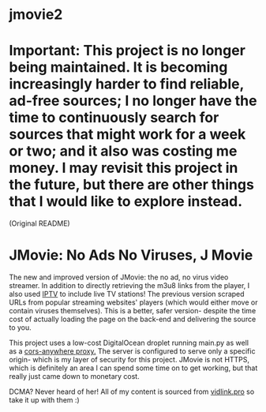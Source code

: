 # jmovie2
<h1><b>Important:</b> This project is no longer being maintained. It is becoming increasingly harder to find reliable, ad-free sources; I no longer have the time to continuously search for sources that might work for a week or two; and it also was costing me money. I may revisit this project in the future, but there are other things that I would like to explore instead.</h1>
<p>(Original README)</p>
<h1>JMovie: No Ads No Viruses, J Movie</h1>
The new and improved version of JMovie: the no ad, no virus video streamer. In addition to directly retrieving the m3u8 links from the player, I also used <a href="https://github.com/iptv-org">IPTV</a> to include live TV stations! The previous version scraped URLs from popular streaming websites' players (which would either move or contain viruses themselves). This is a better, safer version- despite the time cost of actually loading the page on the back-end and delivering the source to you.  

This project uses a low-cost DigitalOcean droplet running main.py as well as a <a href="https://github.com/Rob--W/cors-anywherehttps://github.com/Rob--W/cors-anywhere">cors-anywhere proxy.</a> The server is configured to serve only a specific origin- which is my layer of security for this project. JMovie is not HTTPS, which is definitely an area I can spend some time on to get working, but that really just came down to monetary cost. 

DCMA? Never heard of her! All of my content is sourced from <a href="https://vidlink.pro">vidlink.pro</a> so take it up with them :)
